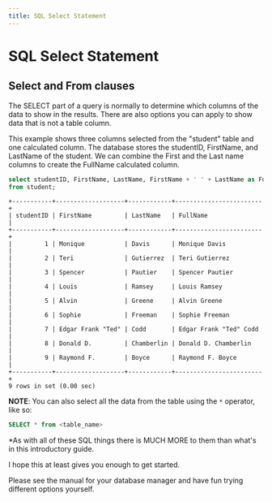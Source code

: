 ```yaml
---
title: SQL Select Statement
---
```


# SQL Select Statement

## Select and From clauses

The SELECT part of a query is normally to determine which columns of the data to show in the results. There are also options you can apply to show data that is not a table column.

This example shows three columns selected from the "student" table and one calculated column. The database stores the studentID, FirstName, and LastName of the student. We can combine the First and the Last name columns to create the FullName calculated column. 

```sql
select studentID, FirstName, LastName, FirstName + ' ' + LastName as FullName
from student;
```

```text
+-----------+-------------------+------------+------------------------+
| studentID | FirstName         | LastName   | FullName               |
+-----------+-------------------+------------+------------------------+
|         1 | Monique           | Davis      | Monique Davis          |
|         2 | Teri              | Gutierrez  | Teri Gutierrez         |
|         3 | Spencer           | Pautier    | Spencer Pautier        |
|         4 | Louis             | Ramsey     | Louis Ramsey           |
|         5 | Alvin             | Greene     | Alvin Greene           |
|         6 | Sophie            | Freeman    | Sophie Freeman         |
|         7 | Edgar Frank "Ted" | Codd       | Edgar Frank "Ted" Codd |
|         8 | Donald D.         | Chamberlin | Donald D. Chamberlin   |
|         9 | Raymond F.        | Boyce      | Raymond F. Boyce       |
+-----------+-------------------+------------+------------------------+
9 rows in set (0.00 sec)
```
**NOTE**: You can also select all the data from the table using the `*` operator, like so:
```sql
SELECT * from <table_name>
```

*As with all of these SQL things there is MUCH MORE to them than what's in this introductory guide.  

I hope this at least gives you enough to get started.  

Please see the manual for your database manager and have fun trying different options yourself.
